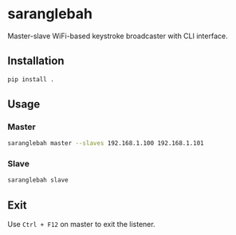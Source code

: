 # saranglebah

Master-slave WiFi-based keystroke broadcaster with CLI interface.

## Installation
```bash
pip install .
```

## Usage

### Master
```bash
saranglebah master --slaves 192.168.1.100 192.168.1.101
```

### Slave
```bash
saranglebah slave
```

## Exit
Use `Ctrl + F12` on master to exit the listener.

